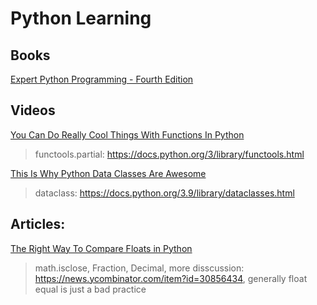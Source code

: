 # Python Learning
## Books
[Expert Python Programming - Fourth Edition](https://www.oreilly.com/library/view/expert-python-programming/9781801071109/)

## Videos
[You Can Do Really Cool Things With Functions In Python](https://www.youtube.com/watch?v=ph2HjBQuI8Y)  
> functools.partial: https://docs.python.org/3/library/functools.html  

[This Is Why Python Data Classes Are Awesome](https://www.youtube.com/watch?v=CvQ7e6yUtnw)  
> dataclass: https://docs.python.org/3.9/library/dataclasses.html 
## Articles:
[The Right Way To Compare Floats in Python](https://davidamos.dev/the-right-way-to-compare-floats-in-python/)
>  math.isclose, Fraction, Decimal, more disscussion: https://news.ycombinator.com/item?id=30856434, generally float equal is just a bad practice
